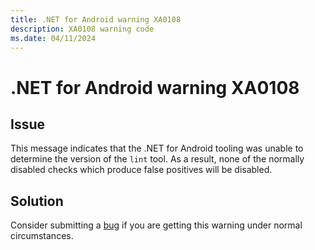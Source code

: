 ```yaml
---
title: .NET for Android warning XA0108
description: XA0108 warning code
ms.date: 04/11/2024
---
```

# .NET for Android warning XA0108

## Issue

This message indicates that the .NET for Android tooling was unable to determine the version of the `lint` tool.
As a result, none of the normally disabled checks which produce false positives will be disabled.

## Solution

Consider submitting a [bug][bug] if you are getting this warning under normal
circumstances.

[bug]: https://github.com/xamarin/xamarin-android/wiki/Submitting-Bugs,-Feature-Requests,-and-Pull-Requests
